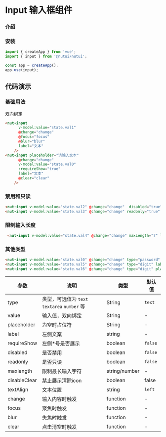 # Input 输入框组件

### 介绍


### 安装

``` javascript
import { createApp } from 'vue';
import { input } from '@nutui/nutui';

const app = createApp();
app.use(input);

```
## 代码演示

### 基础用法

双向绑定

```html
<nut-input
      v-model:value="state.val1"
      @change="change"
      @focus="focus"
      @blur="blur"
      label="文本"
    />
<nut-input placeholder="请输入文本"
      @change="change"
      v-model:value="state.val0"
      :requireShow="true"
      label="文本"
      @clear="clear"
    />
```

### 禁用和只读


```html
<nut-input v-model:value="state.val2" @change="change"  disabled="true" label="标题："/>
<nut-input v-model:value="state.val3" @change="change" readonly="true"  label="标题："/>
```

### 限制输入长度

```html
 <nut-input v-model:value="state.val4" @change="change" maxLength="7" label="限制7：" />
```
### 其他类型

```html
<nut-input v-model:value="state.val0" @change="change" type="password" label="密码："/>
<nut-input v-model:value="state.val5" @change="change" type="digit" label="整数：" />
<nut-input v-model:value="state.val6" @change="change" type="digit" placeholder="支持小数点的输入" label="数字："/>
```



| 参数         | 说明                             | 类型   | 默认值           |
|--------------|----------------------------------|--------|------------------|
| type         | 类型，可选值为 `text` `textarea` `number`  等 | String |`text`         |
| value      | 输入值，双向绑定 | String |  -     |
| placeholder         | 为空时占位符 | String |       -       |
| label          | 	左侧文案                       | string | -             |
| requireShow          |左侧*号是否展示                       | boolean | `false`           |
| disabled          | 	是否禁用                       | boolean | `false`              |
| readonly          | 是否只读                        | boolean | `false`               |
| maxlength          | 限制最长输入字符                   | string/number | -               |
| disableClear          | 禁止展示清除icon                   | boolean | false             |
| textAlign          | 文本位置                   | string | `left`             |
| change          | 输入内容时触发                        | function | -               |
| focus          | 聚焦时触发                        | function | -               |
| blur          | 失焦时触发                        | function | -               |
| clear          | 点击清空时触发                        | function | -               |








